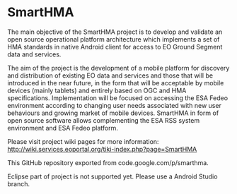 # SmartHMA

The main objective of the SmartHMA project is to develop and validate an open source operational platform architecture which implements a set of HMA standards in native Android client for access to EO Ground Segment data and services. 

The aim of the project is the development of a mobile platform for discovery and distribution of existing EO data and services and those that will be introduced in the near future, in the form that will be acceptable by mobile devices (mainly tablets) and entirely based on OGC and HMA specifications. Implementation will be focused on accessing the ESA Fedeo environment according to changing user needs associated with new user behaviours and growing market of mobile devices. SmartHMA in form of open source software allows complementing the ESA RSS system environment and ESA Fedeo platform.  

Please visit project wiki pages for more information: 
http://wiki.services.eoportal.org/tiki-index.php?page=SmartHMA

This GitHub repository exported from code.google.com/p/smarthma.

Eclipse part of project is not supported yet. Please use a Android Studio branch.
